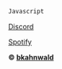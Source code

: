 ```js
Javascript
```

<!DOCTYPE html>
<html>
<body>

[Discord](https://discord.gg/9K6zB6fUfN)
  
  
[Spotify](https://open.spotify.com/user/4yzy8fn4farrgobe0p110l2z3)


</body>
</html>



**© [bkahnwald](https://github.com/bkahnwald)**
